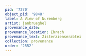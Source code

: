 ```yaml
---
pid: '7270'
object_pid: '9848'
label: A View of Nuremberg
artist: janbrueghel
provenance_date:
provenance_location: Ebrach
provenance_text: Zisterzienserabtei
collection: provenance
order: '2552'
---
```

